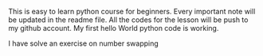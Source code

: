 This is easy to learn python course for beginners.
Every important note will be updated in the readme file.
All the codes for the lesson will be push to my github account.
My first hello World python code is working.

I have solve an exercise on number swapping